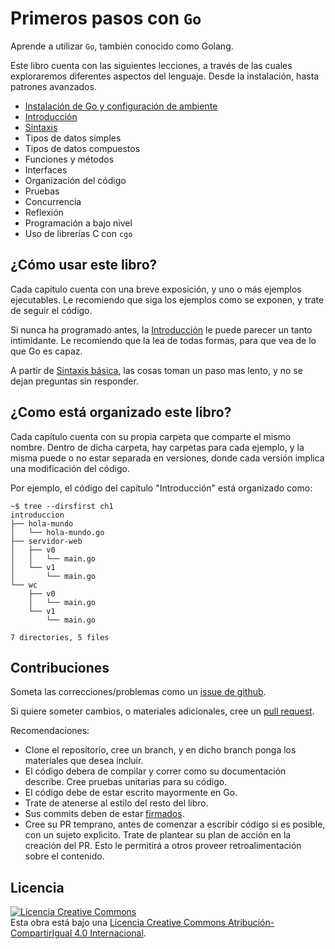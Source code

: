 # Primeros pasos con `Go`

Aprende a utilizar `Go`, también conocido como Golang.

Este libro cuenta con las siguientes lecciones, a través de las cuales exploraremos diferentes aspectos del lenguaje. Desde la instalación, hasta patrones avanzados.

- [Instalación de Go y configuración de ambiente](https://github.com/djangulo/primeros-pasos-con-go/tree/main/Instalacion.md)
- [Introducción](https://github.com/djangulo/primeros-pasos-con-go/tree/main/Introduccion.md)
- [Sintaxis](https://github.com/djangulo/primeros-pasos-con-go/tree/main/Sintaxis.md)
- Tipos de datos simples
- Tipos de datos compuestos
- Funciones y métodos
- Interfaces
- Organización del código
- Pruebas
- Concurrencia
- Reflexión
- Programación a bajo nivel
- Uso de librerías C con `cgo`

## ¿Cómo usar este libro?

Cada capítulo cuenta con una breve exposición, y uno o más ejemplos ejecutables. Le recomiendo que siga los ejemplos como se exponen, y trate de seguir el código.

Si nunca ha programado antes, la [Introducción](https://github.com/djangulo/primeros-pasos-con-go/Introduccion.md) le puede parecer un tanto intimidante. Le recomiendo que la lea de todas formas, para que vea de lo que Go es capaz.

A partir de [Sintaxis básica](#), las cosas toman un paso mas lento, y no se dejan preguntas sin responder.

## ¿Como está organizado este libro?

Cada capítulo cuenta con su propia carpeta que comparte el mismo nombre. Dentro de dicha carpeta, hay carpetas para cada ejemplo, y la misma puede o no estar separada en versiones, donde cada versión implica una modificación del código.

Por ejemplo, el código del capítulo "Introducción" está organizado como:

```
~$ tree --dirsfirst ch1
introduccion
├── hola-mundo
│   └── hola-mundo.go
├── servidor-web
│   ├── v0
│   │   └── main.go
│   └── v1
│       └── main.go
└── wc
    ├── v0
    │   └── main.go
    └── v1
        └── main.go

7 directories, 5 files
```

## Contribuciones

Someta las correcciones/problemas como un [issue de github](https://github.com/djangulo/primeros-pasos-con-go/issues).

Si quiere someter cambios, o materiales adicionales, cree un [pull request](https://github.com/djangulo/primeros-pasos-con-go/pulls).

Recomendaciones:
- Clone el repositorio, cree un branch, y en dicho branch ponga los materiales que desea incluir.
- El código debera de compilar y correr como su documentación describe. Cree pruebas unitarias para su código.
- El código debe de estar escrito mayormente en Go.
- Trate de atenerse al estilo del resto del libro.
- Sus commits deben de estar [firmados](https://docs.github.com/en/free-pro-team@latest/github/authenticating-to-github/signing-commits).
- Cree su PR temprano, antes de comenzar a escribir código si es posible, con un sujeto explicito. Trate de plantear su plan de acción en la creación del PR. Esto le permitirá a otros proveer retroalimentación sobre el contenido.

## Licencia

<a rel="license" href="http://creativecommons.org/licenses/by-sa/4.0/"><img alt="Licencia Creative Commons" style="border-width:0" src="https://i.creativecommons.org/l/by-sa/4.0/88x31.png" /></a><br />Esta obra está bajo una <a rel="license" href="http://creativecommons.org/licenses/by-sa/4.0/">Licencia Creative Commons Atribución-CompartirIgual 4.0 Internacional</a>.